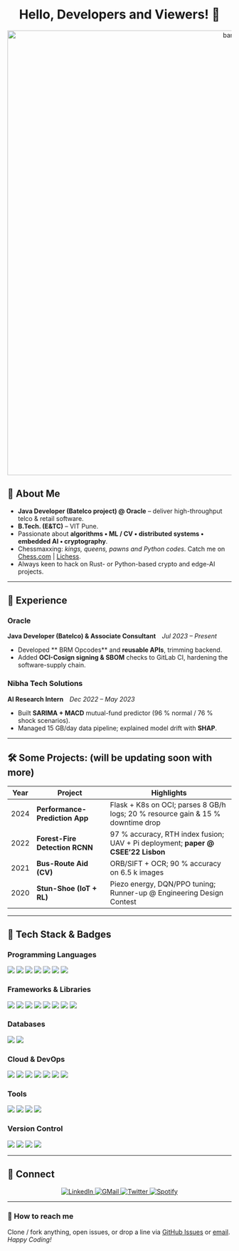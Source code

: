 <div align="center">

# Hello, Developers and Viewers! 👋  
<img src="https://user-images.githubusercontent.com/73097560/115834477-dbab4500-a447-11eb-908a-139a6edaec5c.gif" alt="banner" width="1000"/>

</div>

## 🔎 About Me
- **Java Developer (Batelco project) @ Oracle** – deliver high-throughput telco & retail software.  
- **B.Tech. (E&TC)** – VIT Pune.  
- Passionate about **algorithms • ML / CV • distributed systems • embedded AI • cryptography**.  
- Chessmaxxing: _kings, queens, pawns and Python codes_. Catch me on  
  <a href="https://www.chess.com/member/jujutsucarlsen" target="_blank">Chess.com</a> | <a href="https://lichess.org/@/sndstrm" target="_blank">Lichess</a>.  
- Always keen to hack on Rust- or Python-based crypto and edge-AI projects.

---

## 💼 Experience

### Oracle  
**Java Developer (Batelco) & Associate Consultant** _Jul 2023 – Present_  
- Developed ** BRM Opcodes** and **reusable APIs**, trimming backend.  
- Added **OCI-Cosign signing & SBOM** checks to GitLab CI, hardening the software-supply chain.  

### Nibha Tech Solutions  
**AI Research Intern** _Dec 2022 – May 2023_  
- Built **SARIMA + MACD** mutual-fund predictor (96 % normal / 76 % shock scenarios).  
- Managed 15 GB/day data pipeline; explained model drift with **SHAP**.

---

## 🛠️ Some Projects: (will be updating soon with more)
| Year | Project | Highlights |
|------|---------|------------|
| 2024 | **Performance-Prediction App** | Flask + K8s on OCI; parses 8 GB/h logs; 20 % resource gain & 15 % downtime drop |
| 2022 | **Forest-Fire Detection RCNN** | 97 % accuracy, RTH index fusion; UAV + Pi deployment; **paper @ CSEE’22 Lisbon** |
| 2021 | **Bus-Route Aid (CV)** | ORB/SIFT + OCR; 90 % accuracy on 6.5 k images |
| 2020 | **Stun-Shoe (IoT + RL)** | Piezo energy, DQN/PPO tuning; Runner-up @ Engineering Design Contest |

---

## 🧰 Tech Stack & Badges

### Programming Languages
<img src="https://img.shields.io/badge/Java-black?style=flat-square&logo=openjdk&logoColor=white" />
<img src="https://img.shields.io/badge/C%2B%2B-black?style=flat-square&logo=c%2B%2B" />
<img src="https://img.shields.io/badge/Python-black?style=flat-square&logo=python" />
<img src="https://img.shields.io/badge/JavaScript-black?style=flat-square&logo=javascript" />
<img src="https://img.shields.io/badge/TypeScript-black?style=flat-square&logo=typescript" />
<img src="https://img.shields.io/badge/Rust-black?style=flat-square&logo=rust" />
<img src="https://img.shields.io/badge/Bash-black?style=flat-square&logo=gnubash" />

### Frameworks & Libraries
<img src="https://img.shields.io/badge/React-black?style=flat-square&logo=react" />
<img src="https://img.shields.io/badge/Node.js-black?style=flat-square&logo=node.js" />
<img src="https://img.shields.io/badge/Redux-black?style=flat-square&logo=redux&logoColor=white" />
<img src="https://img.shields.io/badge/TailwindCSS-black?style=flat-square&logo=tailwindcss" />
<img src="https://img.shields.io/badge/Keras-black?style=flat-square&logo=keras" />
<img src="https://img.shields.io/badge/TensorFlow-black?style=flat-square&logo=tensorflow" />
<img src="https://img.shields.io/badge/scikit--learn-black?style=flat-square&logo=scikitlearn" />
<img src="https://img.shields.io/badge/OpenCV-black?style=flat-square&logo=opencv" />

### Databases
<img src="https://img.shields.io/badge/Redis-black?style=flat-square&logo=redis" />
<img src="https://img.shields.io/badge/Elasticsearch-black?style=flat-square&logo=elasticsearch" />

### Cloud & DevOps
<img src="https://img.shields.io/badge/OCI-F80000?style=flat-square&logo=oracle" />
<img src="https://img.shields.io/badge/AWS-232F3E?style=flat-square&logo=amazon-aws" />
<img src="https://img.shields.io/badge/Azure-0078D4?style=flat-square&logo=microsoft-azure" />
<img src="https://img.shields.io/badge/Google%20Cloud-4285F4?style=flat-square&logo=google-cloud" />
<img src="https://img.shields.io/badge/Docker-black?style=flat-square&logo=docker" />
<img src="https://img.shields.io/badge/Kubernetes-black?style=flat-square&logo=kubernetes" />
<img src="https://img.shields.io/badge/GitLab_CI-FC6D26?style=flat-square&logo=gitlab" />

### Tools
<img src="https://img.shields.io/badge/Vim-black?style=flat-square&logo=vim" />
<img src="https://img.shields.io/badge/Prometheus-black?style=flat-square&logo=prometheus" />
<img src="https://img.shields.io/badge/Grafana-black?style=flat-square&logo=grafana" />
<img src="https://img.shields.io/badge/Raspberry%20Pi-C51A4A?style=flat-square&logo=raspberry-pi" />

### Version Control
<img src="https://img.shields.io/badge/Git-black?style=flat-square&logo=git" />
<img src="https://img.shields.io/badge/GitHub-181717?style=flat-square&logo=github" />
<img src="https://img.shields.io/badge/GitLab-FCA121?style=flat-square&logo=gitlab" />
<img src="https://img.shields.io/badge/Bitbucket-0052CC?style=flat-square&logo=bitbucket" />

---

## 🤝 Connect
<p align="center">
  <a href="https://in.linkedin.com/in/shreyash-bhatkar-5bb904194" target="_blank">
    <img src="https://img.shields.io/badge/LinkedIn-%230077B5.svg?style=flat-square&logo=linkedin&logoColor=white" alt="LinkedIn">
  </a>
  <a href="mailto:12shreyashh@gmail.com" target="_blank">
    <img src="https://img.shields.io/badge/Gmail-D14836?style=flat-square&logo=gmail&logoColor=white" alt="GMail">
  </a>
  <a href="https://twitter.com/DrCybernotix" target="_blank">
    <img src="https://img.shields.io/badge/Twitter-%231DA1F2.svg?style=flat-square&logo=twitter&logoColor=white" alt="Twitter">
  </a>
  <a href="https://open.spotify.com/user/31vqxxqgujcrhhjybwzfzvwjqzfg" target="_blank">
    <img src="https://img.shields.io/badge/Spotify-%231DB954.svg?style=flat-square&logo=spotify&logoColor=white" alt="Spotify">
  </a>
</p>

---

### 🙌 How to reach me
Clone / fork anything, open issues, or drop a line via [GitHub Issues](https://github.com/shr3yash/shr3yash/issues/new) or <a href="mailto:drcyb@outlook.com">email</a>.  
<i>Happy Coding!</i>
